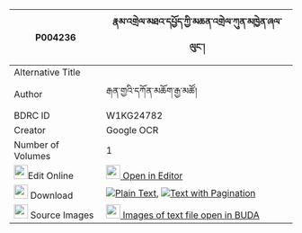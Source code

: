|P004236|རྣམ་འགྲེལ་མཐའ་དཔྱོད་ཀྱི་མཆན་འགྲེལ་ཀུན་མཁྱེན་ཞལ་ལུང་། 
| --- | --- 
|Alternative Title |
|Author| རྒན་གྱའི་དཀོན་མཆོག་རྒྱ་མཚོ།
|BDRC ID | W1KG24782
|Creator | Google OCR
|Number of Volumes| 1
|<img width="25" src="https://img.icons8.com/color/25/000000/edit-property.png">Edit Online| [<img width="25" src="https://avatars.githubusercontent.com/u/45091458?s=200&v=4"> Open in Editor](http://editor.openpecha.org/P004236)
|<img width="25" src="https://img.icons8.com/fluent/48/000000/download-2.png"/>  Download | [![](https://img.icons8.com/color/20/000000/txt.png)Plain Text](https://github.com/Openpecha/P004236/releases/download/v1/namdrel_tacho_kyi_chendrel_kun_plain_P004236.zip), [![](https://img.icons8.com/color/20/000000/txt.png)Text with Pagination](https://github.com/Openpecha/P004236/releases/download/v1/namdrel_tacho_kyi_chendrel_kun_pages_P004236.zip)
|<img width="25" src="https://img.icons8.com/plasticine/100/000000/pictures-folder.png"/>  Source Images | [<img width="25" src="https://library.bdrc.io/icons/BUDA-small.svg"> Images of text file open in BUDA](https://library.bdrc.io/show/bdr:W1KG24782)